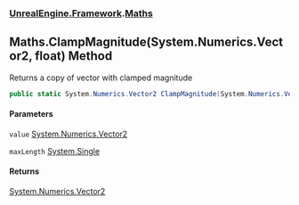### [UnrealEngine.Framework](./UnrealEngine-Framework.md 'UnrealEngine.Framework').[Maths](./UnrealEngine-Framework-Maths.md 'UnrealEngine.Framework.Maths')
## Maths.ClampMagnitude(System.Numerics.Vector2, float) Method
Returns a copy of vector with clamped magnitude  
```csharp
public static System.Numerics.Vector2 ClampMagnitude(System.Numerics.Vector2 value, float maxLength);
```
#### Parameters
<a name='UnrealEngine-Framework-Maths-ClampMagnitude(System-Numerics-Vector2_float)-value'></a>
`value` [System.Numerics.Vector2](https://docs.microsoft.com/en-us/dotnet/api/System.Numerics.Vector2 'System.Numerics.Vector2')  
  
<a name='UnrealEngine-Framework-Maths-ClampMagnitude(System-Numerics-Vector2_float)-maxLength'></a>
`maxLength` [System.Single](https://docs.microsoft.com/en-us/dotnet/api/System.Single 'System.Single')  
  
#### Returns
[System.Numerics.Vector2](https://docs.microsoft.com/en-us/dotnet/api/System.Numerics.Vector2 'System.Numerics.Vector2')  
